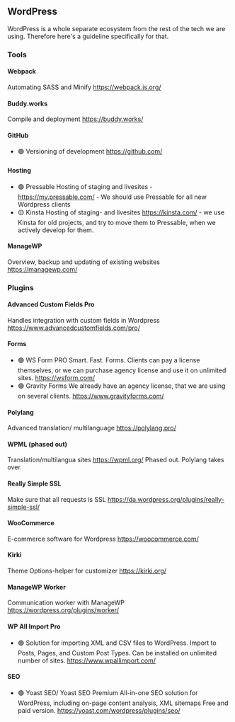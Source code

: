 ## WordPress

WordPress is a whole separate ecosystem from the rest of the tech we are using.
Therefore here's a guideline specifically for that.

### Tools

#### Webpack
Automating SASS and Minify
https://webpack.js.org/

#### Buddy.works
Compile and deployment
https://buddy.works/

#### GitHub
- 🟢 Versioning of development
https://github.com/

#### Hosting
- 🟢 Pressable Hosting of staging and livesites - https://my.pressable.com/ - We should use Pressable for all new Wordpress clients
- 🟡 Kinsta Hosting of staging- and livesites
https://kinsta.com/ - we use Kinsta for old projects, and try to move them to Pressable, when we actively develop for them.

#### ManageWP
Overview, backup and updating of existing websites
https://managewp.com/

### Plugins

#### Advanced Custom Fields Pro
Handles integration with custom fields in Wordpress
https://www.advancedcustomfields.com/pro/

#### Forms
- 🟢 WS Form PRO
Smart. Fast. Forms. Clients can pay a license themselves, or we can purchase agency license and use it on unlimited sites.
https://wsform.com/
- 🟢 Gravity Forms
We already have an agency license, that we are using on several clients.
https://www.gravityforms.com/

#### Polylang
Advanced translation/ multilanguage
https://polylang.pro/

#### WPML (phased out)
Translation/multilangua sites
https://wpml.org/
Phased out. Polylang takes over.

#### Really Simple SSL
Make sure that all requests is SSL
https://da.wordpress.org/plugins/really-simple-ssl/

#### WooCommerce
E-commerce software for Wordpress
https://woocommerce.com/

#### Kirki
Theme Options-helper for customizer
https://kirki.org/

#### ManageWP Worker
Communication worker with ManageWP
https://wordpress.org/plugins/worker/

#### WP All Import Pro
- 🟢 Solution for importing XML and CSV files to WordPress. Import to Posts, Pages, and Custom Post Types. 
Can be installed on unlimited number of sites. 
https://www.wpallimport.com/

#### SEO
- 🟢 Yoast SEO/ Yoast SEO Premium
All-in-one SEO solution for WordPress, including on-page content analysis, XML sitemaps
Free and paid version.
https://yoast.com/wordpress/plugins/seo/
